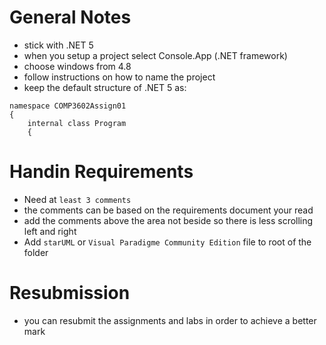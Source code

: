 # General Notes
- stick with .NET 5
- when you setup a project select Console.App (.NET framework)
- choose windows from 4.8
- follow instructions on how to name the project
- keep the default structure of .NET 5 as:

```
namespace COMP3602Assign01
{
    internal class Program
    {
```

# Handin Requirements
- Need at `least 3 comments`
- the comments can be based on the requirements document your read
- add the comments above the area not beside so there is less scrolling left and right
- Add `starUML` or `Visual Paradigme Community Edition` file to root of the folder

# Resubmission
- you can resubmit the assignments and labs in order to achieve a better mark